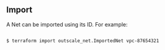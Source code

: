 ## Import

A Net can be imported using its ID. For example:

```

$ terraform import outscale_net.ImportedNet vpc-87654321

```